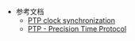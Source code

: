- 参考文档
	- [PTP clock synchronization](https://infocenter.nokia.com/public/7750SR2110R1A/index.jsp?topic=%2Fcom.nokia.Basic_System_Configuration_Guide_21.10.R1%2Fptp_clock_synch-d321e3675.html)
	- [PTP - Precision Time Protocol](https://www.perle.com/supportfiles/precision-time-protocol.shtml)